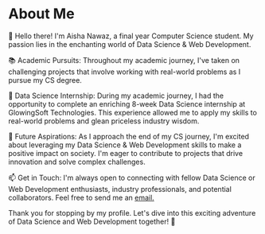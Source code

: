 # About Me

👋 Hello there! I'm Aisha Nawaz, a final year Computer Science student. My passion lies in the enchanting world of Data Science & Web Development.

📚 Academic Pursuits:
Throughout my academic journey, I've taken on challenging projects that involve working with real-world problems as I pursue my CS degree.

💼 Data Science Internship:
During my academic journey, I had the opportunity to complete an enriching 8-week Data Science internship at GlowingSoft Technologies. This experience allowed me to apply my skills to real-world problems and glean priceless industry wisdom.

🌱 Future Aspirations:
As I approach the end of my CS journey, I'm excited about leveraging my Data Science & Web Development skills to make a positive impact on society. I'm eager to contribute to projects that drive innovation and solve complex challenges.

📫 Get in Touch:
I'm always open to connecting with fellow Data Science or Web Development enthusiasts, industry professionals, and potential collaborators. Feel free to send me an [email.](mailto:aishanawaz6609@gmail.com)

Thank you for stopping by my profile. Let's dive into this exciting adventure of Data Science and Web Development together! 🚀
